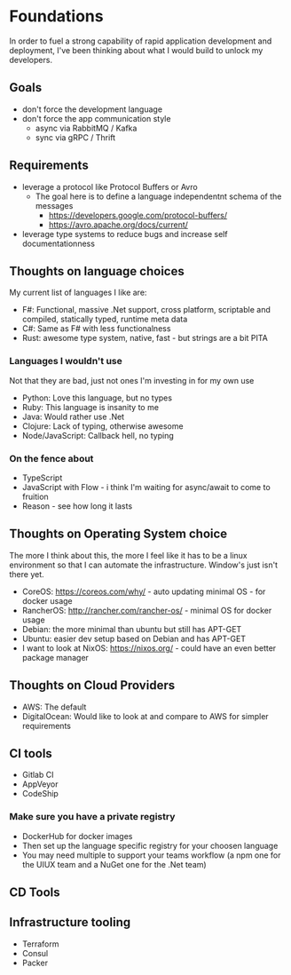# Foundations

In order to fuel a strong capability of rapid application development and deployment, I've been thinking about what I would build to unlock my developers.

## Goals
- don't force the development language
- don't force the app communication style
  - async via RabbitMQ / Kafka
  - sync via gRPC / Thrift

## Requirements
- leverage a protocol like Protocol Buffers or Avro
  - The goal here is to define a language independentnt schema of the messages
    - https://developers.google.com/protocol-buffers/
    - https://avro.apache.org/docs/current/
- leverage type systems to reduce bugs and increase self documentationness

## Thoughts on language choices

My current list of languages I like are:

- F#: Functional, massive .Net support, cross platform, scriptable and compiled, statically typed, runtime meta data
- C#: Same as F# with less functionalness
- Rust: awesome type system, native, fast - but strings are a bit PITA

### Languages I wouldn't use
Not that they are bad, just not ones I'm investing in for my own use
- Python: Love this language, but no types
- Ruby: This language is insanity to me
- Java: Would rather use .Net
- Clojure: Lack of typing, otherwise awesome
- Node/JavaScript: Callback hell, no typing

### On the fence about
- TypeScript
- JavaScript with Flow - i think I'm waiting for async/await to come to fruition
- Reason - see how long it lasts

## Thoughts on Operating System choice
The more I think about this, the more I feel like it has to be a linux environment so that I can automate the infrastructure. Window's just isn't there yet.
- CoreOS: https://coreos.com/why/ - auto updating minimal OS - for docker usage
- RancherOS: http://rancher.com/rancher-os/ - minimal OS for docker usage
- Debian: the more minimal than ubuntu but still has APT-GET
- Ubuntu: easier dev setup based on Debian and has APT-GET
- I want to look at NixOS: https://nixos.org/ - could have an even better package manager

## Thoughts on Cloud Providers
- AWS: The default
- DigitalOcean: Would like to look at and compare to AWS for simpler requirements

## CI tools
- Gitlab CI
- AppVeyor
- CodeShip 

### Make sure you have a private registry
- DockerHub for docker images
- Then set up the language specific registry for your choosen language
- You may need multiple to support your teams workflow (a npm one for the UIUX team and a NuGet one for the .Net team)

## CD Tools

## Infrastructure tooling
- Terraform
- Consul
- Packer